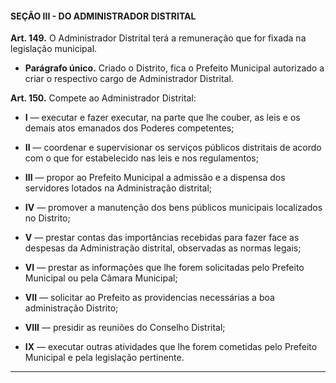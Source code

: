 #### SEÇÃO III - DO ADMINISTRADOR DISTRITAL


**Art. 149.** O Administrador Distrital terá a remuneração que for fixada na legislação municipal.

- **Parágrafo único.** Criado o Distrito, fica o Prefeito Municipal autorizado a criar o respectivo cargo de Administrador Distrital. 

**Art. 150.** Compete ao Administrador Distrital: 

- **I** — executar e fazer executar, na parte que lhe couber, as leis e os demais atos emanados dos Poderes competentes; 

- **II** — coordenar e supervisionar os serviços públicos distritais de acordo com o que for estabelecido nas leis e nos regulamentos; 

- **III** — propor ao Prefeito Municipal a admissão e a dispensa dos servidores lotados na Administração distrital;

- **IV** — promover a manutenção dos bens públicos municipais localizados no Distrito;

- **V** — prestar contas das importâncias recebidas para fazer face as despesas da Administração distrital, observadas as normas legais; 

- **VI** — prestar as informações que lhe forem solicitadas pelo Prefeito Municipal ou pela Câmara Municipal;

- **VII** — solicitar ao Prefeito as providencias necessárias a boa administração Distrito;

- **VIII** — presidir as reuniões do Conselho Distrital;

- **IX** — executar outras atividades que lhe forem cometidas pelo Prefeito Municipal e pela legislação pertinente.

---